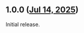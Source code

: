 ## 1.0.0 ([Jul 14, 2025](https://github.com/ramensoftware/windhawk-mods/blob/82ef6abf501b9b14007d0ec0ae004b448dd5abc5/mods/explorer-unlocked-toolbars-fix.wh.cpp))

Initial release.
